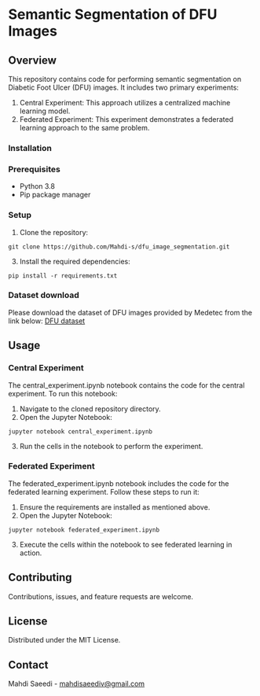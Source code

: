 # Semantic Segmentation of DFU Images
## Overview
This repository contains code for performing semantic segmentation on Diabetic Foot Ulcer (DFU) images. It includes two primary experiments:

1. Central Experiment: This approach utilizes a centralized machine learning model.
2. Federated Experiment: This experiment demonstrates a federated learning approach to the same problem.
### Installation
### Prerequisites
- Python 3.8
- Pip package manager
### Setup
1. Clone the repository:
   
```git clone https://github.com/Mahdi-s/dfu_image_segmentation.git```

3. Install the required dependencies:
   
```pip install -r requirements.txt```

### Dataset download

Please download the dataset of DFU images provided by Medetec from the link below:
[DFU dataset](https://ndusbpos-my.sharepoint.com/:u:/g/personal/mahdi_saeedi_ndus_edu/Ea2rPJJnlChFrwrmkPWFMqEBUUZcAYxndXvIw3ifwD1qog?e=aTmOMq) 

## Usage
### Central Experiment

The central_experiment.ipynb notebook contains the code for the central experiment. To run this notebook:

1. Navigate to the cloned repository directory.
2. Open the Jupyter Notebook:
   
```jupyter notebook central_experiment.ipynb```

3. Run the cells in the notebook to perform the experiment.

### Federated Experiment

The federated_experiment.ipynb notebook includes the code for the federated learning experiment. Follow these steps to run it:

1. Ensure the requirements are installed as mentioned above.
2. Open the Jupyter Notebook:

```jupyter notebook federated_experiment.ipynb```

3. Execute the cells within the notebook to see federated learning in action.

## Contributing
Contributions, issues, and feature requests are welcome.

## License
Distributed under the MIT License. 

## Contact
Mahdi Saeedi - mahdisaeediv@gmail.com
